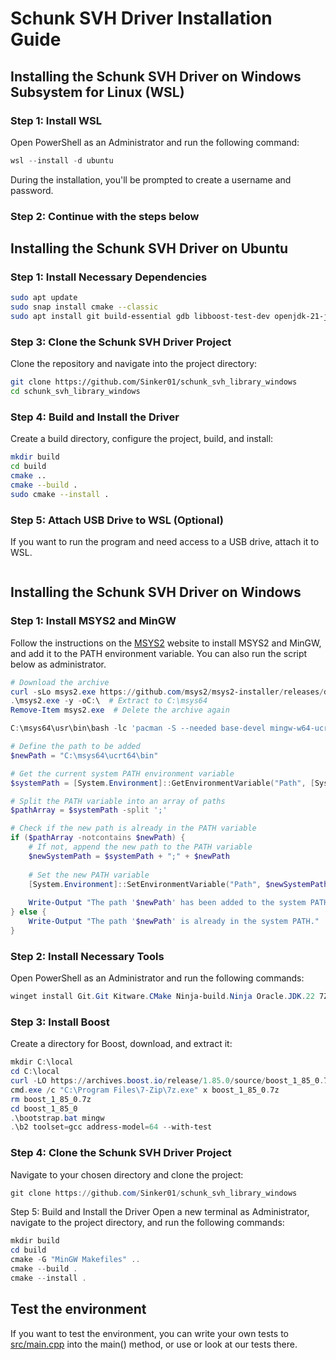 # Schunk SVH Driver Installation Guide

## Installing the Schunk SVH Driver on Windows Subsystem for Linux (WSL)

### Step 1: Install WSL

Open PowerShell as an Administrator and run the following command:
```powershell
wsl --install -d ubuntu
```
During the installation, you'll be prompted to create a username and password.

### Step 2: Continue with the steps below

## Installing the Schunk SVH Driver on Ubuntu

### Step 1: Install Necessary Dependencies

```sh
sudo apt update
sudo snap install cmake --classic
sudo apt install git build-essential gdb libboost-test-dev openjdk-21-jdk -y
```

### Step 3: Clone the Schunk SVH Driver Project
Clone the repository and navigate into the project directory:
```sh
git clone https://github.com/Sinker01/schunk_svh_library_windows
cd schunk_svh_library_windows
```

### Step 4: Build and Install the Driver
Create a build directory, configure the project, build, and install:
```sh
mkdir build
cd build 
cmake ..
cmake --build .
sudo cmake --install .
```

### Step 5: Attach USB Drive to WSL (Optional)
If you want to run the program and need access to a USB drive, attach it to WSL.
```powershell
```

## Installing the Schunk SVH Driver on Windows

### Step 1: Install MSYS2 and MinGW
Follow the instructions on the [MSYS2](https://www.msys2.org/) website to install MSYS2 and MinGW, and add it to the PATH environment variable.
You can also run the script below as administrator.
```powershell
# Download the archive
curl -sLo msys2.exe https://github.com/msys2/msys2-installer/releases/download/nightly-x86_64/msys2-base-x86_64-latest.sfx.exe
.\msys2.exe -y -oC:\  # Extract to C:\msys64
Remove-Item msys2.exe  # Delete the archive again

C:\msys64\usr\bin\bash -lc 'pacman -S --needed base-devel mingw-w64-ucrt-x86_64-toolchain --noconfirm'

# Define the path to be added
$newPath = "C:\msys64\ucrt64\bin"

# Get the current system PATH environment variable
$systemPath = [System.Environment]::GetEnvironmentVariable("Path", [System.EnvironmentVariableTarget]::Machine)

# Split the PATH variable into an array of paths
$pathArray = $systemPath -split ';'

# Check if the new path is already in the PATH variable
if ($pathArray -notcontains $newPath) {
    # If not, append the new path to the PATH variable
    $newSystemPath = $systemPath + ";" + $newPath
    
    # Set the new PATH variable
    [System.Environment]::SetEnvironmentVariable("Path", $newSystemPath, [System.EnvironmentVariableTarget]::Machine)
    
    Write-Output "The path '$newPath' has been added to the system PATH."
} else {
    Write-Output "The path '$newPath' is already in the system PATH."
}
```

### Step 2: Install Necessary Tools
Open PowerShell as an Administrator and run the following commands:
```powershell
winget install Git.Git Kitware.CMake Ninja-build.Ninja Oracle.JDK.22 7Zip.7Zip
```

### Step 3: Install Boost
Create a directory for Boost, download, and extract it:
```powershell
mkdir C:\local
cd C:\local
curl -LO https://archives.boost.io/release/1.85.0/source/boost_1_85_0.7z
cmd.exe /c "C:\Program Files\7-Zip\7z.exe" x boost_1_85_0.7z
rm boost_1_85_0.7z
cd boost_1_85_0
.\bootstrap.bat mingw
.\b2 toolset=gcc address-model=64 --with-test
```

### Step 4: Clone the Schunk SVH Driver Project
Navigate to your chosen directory and clone the project:
```powershell
git clone https://github.com/Sinker01/schunk_svh_library_windows
```

Step 5: Build and Install the Driver
Open a new terminal as Administrator, navigate to the project directory, and run the following commands:
```powershell
mkdir build
cd build 
cmake -G "MinGW Makefiles" ..
cmake --build .
cmake --install .
```

## Test the environment

If you want to test the environment, you can write your own tests to [src/main.cpp](src/main.cpp) into the main() method, or use or look at our tests there.